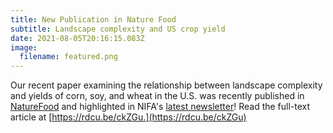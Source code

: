 ```yaml
---
title: New Publication in Nature Food
subtitle: Landscape complexity and US crop yield
date: 2021-08-05T20:16:15.083Z
image:
  filename: featured.png
---
```

Our recent paper examining the relationship between landscape complexity and yields of corn, soy, and wheat in the U.S. was recently published in [NatureFood](https://www.nature.com/articles/s43016-021-00281-1) and highlighted in NIFA's [latest newsletter](https://content.govdelivery.com/accounts/USDANIFA/bulletins/2eca194)! Read the full-text article at [https://rdcu.be/ckZGu.](https://rdcu.be/ckZGu)